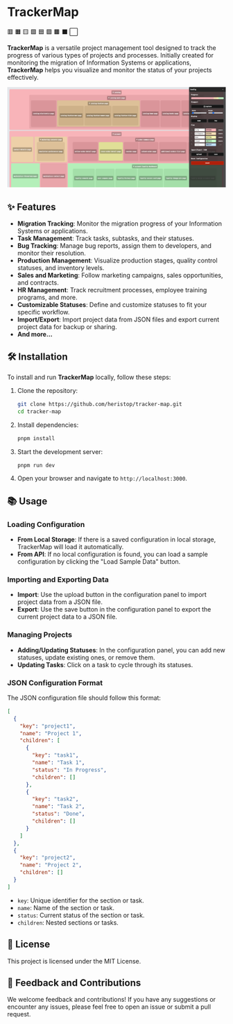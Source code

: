 # TrackerMap

🟥 🟧 🟨 🟩 🟦 🟪 🟫 ⬛ ⬜

**TrackerMap** is a versatile project management tool designed to track the progress of various types of projects and processes. Initially created for monitoring the migration of Information Systems or applications, **TrackerMap** helps you visualize and monitor the status of your projects effectively.

![screenshot](/public/screenshot.png)

## ✨ Features

- **Migration Tracking**: Monitor the migration progress of your Information Systems or applications.
- **Task Management**: Track tasks, subtasks, and their statuses.
- **Bug Tracking**: Manage bug reports, assign them to developers, and monitor their resolution.
- **Production Management**: Visualize production stages, quality control statuses, and inventory levels.
- **Sales and Marketing**: Follow marketing campaigns, sales opportunities, and contracts.
- **HR Management**: Track recruitment processes, employee training programs, and more.
- **Customizable Statuses**: Define and customize statuses to fit your specific workflow.
- **Import/Export**: Import project data from JSON files and export current project data for backup or sharing.
- **And more...**

## 🛠️ Installation

To install and run **TrackerMap** locally, follow these steps:

1. Clone the repository:

    ```bash
    git clone https://github.com/heristop/tracker-map.git
    cd tracker-map
    ```

2. Install dependencies:

    ```bash
    pnpm install
    ```

3. Start the development server:

    ```bash
    pnpm run dev
    ```

4. Open your browser and navigate to `http://localhost:3000`.

## 📚 Usage

### Loading Configuration

- **From Local Storage**: If there is a saved configuration in local storage, TrackerMap will load it automatically.
- **From API**: If no local configuration is found, you can load a sample configuration by clicking the "Load Sample Data" button.

### Importing and Exporting Data

- **Import**: Use the upload button in the configuration panel to import project data from a JSON file.
- **Export**: Use the save button in the configuration panel to export the current project data to a JSON file.

### Managing Projects

- **Adding/Updating Statuses**: In the configuration panel, you can add new statuses, update existing ones, or remove them.
- **Updating Tasks**: Click on a task to cycle through its statuses.

### JSON Configuration Format

The JSON configuration file should follow this format:

```json
[
  {
    "key": "project1",
    "name": "Project 1",
    "children": [
      {
        "key": "task1",
        "name": "Task 1",
        "status": "In Progress",
        "children": []
      },
      {
        "key": "task2",
        "name": "Task 2",
        "status": "Done",
        "children": []
      }
    ]
  },
  {
    "key": "project2",
    "name": "Project 2",
    "children": []
  }
]
```

- `key`: Unique identifier for the section or task.
- `name`: Name of the section or task.
- `status`: Current status of the section or task.
- `children`: Nested sections or tasks.

## 📄 License

This project is licensed under the MIT License.

## 💬 Feedback and Contributions

We welcome feedback and contributions! If you have any suggestions or encounter any issues, please feel free to open an issue or submit a pull request.
